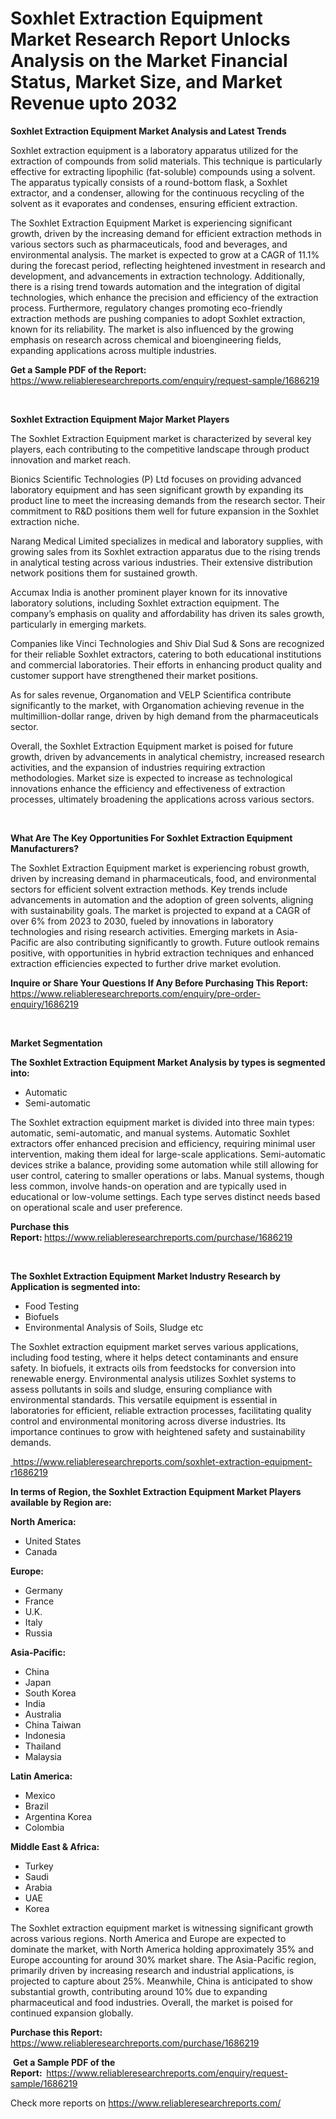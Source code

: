 <p><h1>Soxhlet Extraction Equipment Market Research Report Unlocks Analysis on the Market Financial Status, Market Size, and Market Revenue upto 2032</h1></p><p><strong>Soxhlet Extraction Equipment Market Analysis and Latest Trends</strong></p>
<p><p>Soxhlet extraction equipment is a laboratory apparatus utilized for the extraction of compounds from solid materials. This technique is particularly effective for extracting lipophilic (fat-soluble) compounds using a solvent. The apparatus typically consists of a round-bottom flask, a Soxhlet extractor, and a condenser, allowing for the continuous recycling of the solvent as it evaporates and condenses, ensuring efficient extraction.</p><p>The Soxhlet Extraction Equipment Market is experiencing significant growth, driven by the increasing demand for efficient extraction methods in various sectors such as pharmaceuticals, food and beverages, and environmental analysis. The market is expected to grow at a CAGR of 11.1% during the forecast period, reflecting heightened investment in research and development, and advancements in extraction technology. Additionally, there is a rising trend towards automation and the integration of digital technologies, which enhance the precision and efficiency of the extraction process. Furthermore, regulatory changes promoting eco-friendly extraction methods are pushing companies to adopt Soxhlet extraction, known for its reliability. The market is also influenced by the growing emphasis on research across chemical and bioengineering fields, expanding applications across multiple industries.</p></p>
<p><strong>Get a Sample PDF of the Report:&nbsp;</strong> <a href="https://www.reliableresearchreports.com/enquiry/request-sample/1686219?utm_campaign=2738&utm_medium=2&utm_source=Github&utm_content=ia&utm_term=11042025&utm_id=soxhlet-extraction-equipment">https://www.reliableresearchreports.com/enquiry/request-sample/1686219</a></p>
<p>&nbsp;</p>
<p><strong>Soxhlet Extraction Equipment Major Market Players</strong></p>
<p><p>The Soxhlet Extraction Equipment market is characterized by several key players, each contributing to the competitive landscape through product innovation and market reach. </p><p>Bionics Scientific Technologies (P) Ltd focuses on providing advanced laboratory equipment and has seen significant growth by expanding its product line to meet the increasing demands from the research sector. Their commitment to R&D positions them well for future expansion in the Soxhlet extraction niche.</p><p>Narang Medical Limited specializes in medical and laboratory supplies, with growing sales from its Soxhlet extraction apparatus due to the rising trends in analytical testing across various industries. Their extensive distribution network positions them for sustained growth.</p><p>Accumax India is another prominent player known for its innovative laboratory solutions, including Soxhlet extraction equipment. The company’s emphasis on quality and affordability has driven its sales growth, particularly in emerging markets.</p><p>Companies like Vinci Technologies and Shiv Dial Sud & Sons are recognized for their reliable Soxhlet extractors, catering to both educational institutions and commercial laboratories. Their efforts in enhancing product quality and customer support have strengthened their market positions.</p><p>As for sales revenue, Organomation and VELP Scientifica contribute significantly to the market, with Organomation achieving revenue in the multimillion-dollar range, driven by high demand from the pharmaceuticals sector. </p><p>Overall, the Soxhlet Extraction Equipment market is poised for future growth, driven by advancements in analytical chemistry, increased research activities, and the expansion of industries requiring extraction methodologies. Market size is expected to increase as technological innovations enhance the efficiency and effectiveness of extraction processes, ultimately broadening the applications across various sectors.</p></p>
<p>&nbsp;</p>
<p><strong>What Are The Key Opportunities For Soxhlet Extraction Equipment Manufacturers?</strong></p>
<p><p>The Soxhlet Extraction Equipment market is experiencing robust growth, driven by increasing demand in pharmaceuticals, food, and environmental sectors for efficient solvent extraction methods. Key trends include advancements in automation and the adoption of green solvents, aligning with sustainability goals. The market is projected to expand at a CAGR of over 6% from 2023 to 2030, fueled by innovations in laboratory technologies and rising research activities. Emerging markets in Asia-Pacific are also contributing significantly to growth. Future outlook remains positive, with opportunities in hybrid extraction techniques and enhanced extraction efficiencies expected to further drive market evolution.</p></p>
<p><strong>Inquire or Share Your Questions If Any Before Purchasing This Report:</strong> <a href="https://www.reliableresearchreports.com/enquiry/pre-order-enquiry/1686219?utm_campaign=2738&utm_medium=2&utm_source=Github&utm_content=ia&utm_term=11042025&utm_id=soxhlet-extraction-equipment">https://www.reliableresearchreports.com/enquiry/pre-order-enquiry/1686219</a></p>
<p>&nbsp;</p>
<p><strong>Market Segmentation</strong></p>
<p><strong>The Soxhlet Extraction Equipment Market Analysis by types is segmented into:</strong></p>
<p><ul><li>Automatic</li><li>Semi-automatic</li></ul></p>
<p><p>The Soxhlet extraction equipment market is divided into three main types: automatic, semi-automatic, and manual systems. Automatic Soxhlet extractors offer enhanced precision and efficiency, requiring minimal user intervention, making them ideal for large-scale applications. Semi-automatic devices strike a balance, providing some automation while still allowing for user control, catering to smaller operations or labs. Manual systems, though less common, involve hands-on operation and are typically used in educational or low-volume settings. Each type serves distinct needs based on operational scale and user preference.</p></p>
<p><strong>Purchase this Report:&nbsp;</strong><a href="https://www.reliableresearchreports.com/purchase/1686219?utm_campaign=2738&utm_medium=2&utm_source=Github&utm_content=ia&utm_term=11042025&utm_id=soxhlet-extraction-equipment">https://www.reliableresearchreports.com/purchase/1686219</a></p>
<p>&nbsp;</p>
<p><strong>The Soxhlet Extraction Equipment Market Industry Research by Application is segmented into:</strong></p>
<p><ul><li>Food Testing</li><li>Biofuels</li><li>Environmental Analysis of Soils, Sludge etc</li></ul></p>
<p><p>The Soxhlet extraction equipment market serves various applications, including food testing, where it helps detect contaminants and ensure safety. In biofuels, it extracts oils from feedstocks for conversion into renewable energy. Environmental analysis utilizes Soxhlet systems to assess pollutants in soils and sludge, ensuring compliance with environmental standards. This versatile equipment is essential in laboratories for efficient, reliable extraction processes, facilitating quality control and environmental monitoring across diverse industries. Its importance continues to grow with heightened safety and sustainability demands.</p></p>
<p><a href="https://www.reliableresearchreports.com/soxhlet-extraction-equipment-r1686219?utm_campaign=2738&utm_medium=2&utm_source=Github&utm_content=ia&utm_term=11042025&utm_id=soxhlet-extraction-equipment">&nbsp;https://www.reliableresearchreports.com/soxhlet-extraction-equipment-r1686219</a></p>
<p><strong>In terms of Region, the Soxhlet Extraction Equipment Market Players available by Region are:</strong></p>
<p>
    <p> <strong> North America: </strong>
        <ul>
            <li>United States</li>
            <li>Canada</li>
        </ul>
        </p> 
    <p> <strong> Europe: </strong>
        <ul>
            <li>Germany</li>
            <li>France</li>
            <li>U.K.</li>
            <li>Italy</li>
            <li>Russia</li>
        </ul>
        </p> 
    <p> <strong> Asia-Pacific: </strong>
        <ul>
            <li>China</li>
            <li>Japan</li>
            <li>South Korea</li>
            <li>India</li>
            <li>Australia</li>
            <li>China Taiwan</li>
            <li>Indonesia</li>
            <li>Thailand</li>
            <li>Malaysia</li>
        </ul>
        </p> 
    <p> <strong> Latin America: </strong>
        <ul>
            <li>Mexico</li>
            <li>Brazil</li>
            <li>Argentina Korea</li>
            <li>Colombia</li>
        </ul>
        </p> 
    <p> <strong> Middle East & Africa: </strong>
        <ul>
            <li>Turkey</li>
            <li>Saudi</li>
            <li>Arabia</li>
            <li>UAE</li>
            <li>Korea</li>
        </ul>
    </p>
    </p>
<p><p>The Soxhlet extraction equipment market is witnessing significant growth across various regions. North America and Europe are expected to dominate the market, with North America holding approximately 35% and Europe accounting for around 30% market share. The Asia-Pacific region, primarily driven by increasing research and industrial applications, is projected to capture about 25%. Meanwhile, China is anticipated to show substantial growth, contributing around 10% due to expanding pharmaceutical and food industries. Overall, the market is poised for continued expansion globally.</p></p>
<p><strong>Purchase this Report: </strong><a href="https://www.reliableresearchreports.com/purchase/1686219?utm_campaign=2738&utm_medium=2&utm_source=Github&utm_content=ia&utm_term=11042025&utm_id=soxhlet-extraction-equipment">https://www.reliableresearchreports.com/purchase/1686219</a></p>
<p>&nbsp;<strong>Get a Sample PDF of the Report:&nbsp;&nbsp;</strong><a href="https://www.reliableresearchreports.com/enquiry/request-sample/1686219?utm_campaign=2738&utm_medium=2&utm_source=Github&utm_content=ia&utm_term=11042025&utm_id=soxhlet-extraction-equipment">https://www.reliableresearchreports.com/enquiry/request-sample/1686219</a></p>
<p><strong></strong></p>
<p>Check more reports on <a href="https://www.reliableresearchreports.com/?utm_campaign=2738&utm_medium=2&utm_source=Github&utm_content=ia&utm_term=11042025&utm_id=soxhlet-extraction-equipment">https://www.reliableresearchreports.com/</a></p>